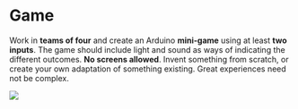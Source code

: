 # Game

Work in **teams of four** and create an Arduino **mini-game** using at least **two inputs**. The game should include light and sound as ways of indicating the different outcomes. **No screens allowed**. Invent something from scratch, or create your own adaptation of something existing. Great experiences need not be complex.

![](https://media.wired.com/photos/59fccff22d3f5732c7d5aa15/master/w_2560%2Cc_limit/Pong-TA-B1C1YX.jpg)

